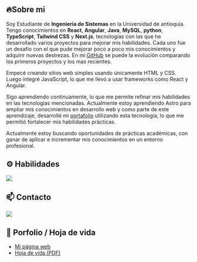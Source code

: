 ## 🔥Sobre mi
Soy Estudiante de **Ingeniería de Sistemas** en la Universidad de antioquia.
Tengo conocimientos en **React**, **Angular**, **Java**, **MySQL**, **python**, **TypeScript**, **Tailwind CSS** y **Next.js**, tecnologías con las que he desarrollado varios proyectos para mejorar mis habilidades. 
Cada uno fue un desafío con el que pude mejorar poco a poco mis conocimientos y adquirir nuevas destrezas. En mi [GitHub](https://github.com/YeisonCordoba07) se puede la evolución comparando los primeros proyectos y los mas recientes.

Empecé creando sitios web simples usando únicamente HTML y CSS. Luego integré JavaScript, lo que me llevó a usar frameworks como React y Angular.

Sigo aprendiendo continuamente, lo que me permite refinar mis habilidades en las tecnologías mencionadas. Actualmente estoy aprendiendo Astro para ampliar mis conocimientos en desarrollo web y como parte de este aprendizaje, desarrollé mi [portafolio](https://yeisoncordoba07.github.io) utilizando esta tecnologia, lo que me permitió fortalecer mis habilidades prácticas.

Actualmente estoy buscando oportunidades de prácticas académicas, con ganar de aplicar e incrementar mis conocimientos en un entorno profesional.



## ⚙️ Habilidades
<p >
  <a href="https://skillicons.dev">
    <img src="https://skillicons.dev/icons?i=css,html,sass,js,ts,react,angular,nextjs,astro,tailwind,java,spring,mysql&theme=dark" />
  </a>
</p>



## 📫 Contacto
<p >
  <a href="https://www.linkedin.com/in/yeisoncordoba07/">
    <img src="https://skillicons.dev/icons?i=linkedin&theme=dark" />
  </a>
</p>

## 🔗 Porfolio / Hoja de vida

* [Mi página web](https://yeisoncordoba07.github.io)
* [Hoja de vida (PDF)]()

<!--
**YeisonCordoba07/YeisonCordoba07** is a ✨ _special_ ✨ repository because its `README.md` (this file) appears on your GitHub profile.

Here are some ideas to get you started:

- 🔭 I’m currently working on ...
- 🌱 I’m currently learning ...
- 👯 I’m looking to collaborate on ...
- 🤔 I’m looking for help with ...
- 💬 Ask me about ...
- 📫 How to reach me: ...
- 😄 Pronouns: ...
- ⚡ Fun fact: ...
-->
